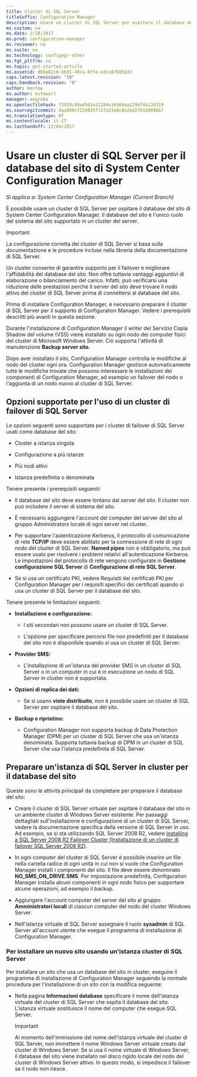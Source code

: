 ```yaml
---
title: Cluster di SQL Server
titleSuffix: Configuration Manager
description: Usare un cluster di SQL Server per ospitare il database del sito di System Center Configuration Manager. Include informazioni sulle opzioni supportate.
ms.custom: na
ms.date: 2/28/2017
ms.prod: configuration-manager
ms.reviewer: na
ms.suite: na
ms.technology: configmgr-other
ms.tgt_pltfrm: na
ms.topic: get-started-article
ms.assetid: d09a82c6-bbd1-49ca-8ffe-e3ce87b85d33
caps.latest.revision: "10"
caps.handback.revision: "0"
author: mestew
ms.author: mstewart
manager: angrobe
ms.openlocfilehash: f3920c49ad9d1e11104e36569aa229bf4a13d319
ms.sourcegitcommit: daa080cf220835f157a23e8c8e2bd2781b869bb7
ms.translationtype: HT
ms.contentlocale: it-IT
ms.lasthandoff: 12/04/2017
---
```

# <a name="use-a-sql-server-cluster-for-the-system-center-configuration-manager-site-database"></a>Usare un cluster di SQL Server per il database del sito di System Center Configuration Manager

*Si applica a: System Center Configuration Manager (Current Branch)*


 È possibile usare un cluster di SQL Server per ospitare il database del sito di System Center Configuration Manager. Il database del sito è l'unico ruolo del sistema del sito supportato in un cluster del server.  

> [!IMPORTANT]  
>  La configurazione corretta dei cluster di SQL Server si basa sulla documentazione e le procedure incluse nella libreria della documentazione di SQL Server.  

 Un cluster consente di garantire supporto per il failover e migliorare l'affidabilità del database del sito. Non offre tuttavia vantaggi aggiuntivi di elaborazione o bilanciamento del carico. Infatti, può verificarsi una riduzione delle prestazioni perché il server del sito deve trovare il nodo attivo del cluster di SQL Server prima di connettersi al database del sito.  

 Prima di installare Configuration Manager, è necessario preparare il cluster di SQL Server per il supporto di Configuration Manager. Vedere i prerequisiti descritti più avanti in questa sezione.  

 Durante l'installazione di Configuration Manager il writer del Servizio Copia Shadow del volume (VSS) viene installato su ogni nodo dei computer fisici del cluster di Microsoft Windows Server. Ciò supporta l'attività di manutenzione **Backup server sito**.  

 Dopo aver installato il sito, Configuration Manager controlla le modifiche al nodo del cluster ogni ora. Configuration Manager gestisce automaticamente tutte le modifiche trovate che possono interessare le installazioni dei componenti di Configuration Manager, ad esempio un failover del nodo o l'aggiunta di un nodo nuovo al cluster di SQL Server.  

## <a name="supported-options-for-using-a-sql-server-failover-cluster"></a>Opzioni supportate per l'uso di un cluster di failover di SQL Server

Le opzioni seguenti sono supportate per i cluster di failover di SQL Server usati come database del sito:

-   Cluster a istanza singola  

-   Configurazione a più istanze  

-   Più nodi attivi  

-   Istanza predefinita o denominata  

Tenere presente i prerequisiti seguenti:  

-   Il database del sito deve essere lontano dal server del sito. Il cluster non può includere il server di sistema del sito.  

-   È necessario aggiungere l'account del computer del server del sito al gruppo Administrators locale di ogni server nel cluster.  

-   Per supportare l'autenticazione Kerberos, il protocollo di comunicazione di rete **TCP/IP** deve essere abilitato per la connessione di rete di ogni nodo del cluster di SQL Server. **Named pipes** non è obbligatorio, ma può essere usato per risolvere i problemi relativi all'autenticazione Kerberos. Le impostazioni del protocollo di rete vengono configurate in **Gestione configurazione SQL Server** di **Configurazione di rete SQL Server**.  

-   Se si usa un certificato PKI, vedere Requisiti dei certificati PKI per Configuration Manager per i requisiti specifici dei certificati quando si usa un cluster di SQL Server per il database del sito.  

Tenere presente le limitazioni seguenti:  

-   **Installazione e configurazione:**  

    -   I siti secondari non possono usare un cluster di SQL Server.  

    -   L'opzione per specificare percorsi file non predefiniti per il database del sito non è disponibile quando si usa un cluster di SQL Server.  

-   **Provider SMS:**  

    -   L'installazione di un'istanza del provider SMS in un cluster di SQL Server o in un computer in cui è in esecuzione un nodo di SQL Server in cluster non è supportata.  

-   **Opzioni di replica dei dati:**  

    -   Se si usano **viste distribuite**, non è possibile usare un cluster di SQL Server per ospitare il database del sito.  

-   **Backup e ripristino:**  

    -   Configuration Manager non supporta backup di Data Protection Manager (DPM) per un cluster di SQL Server che usa un'istanza denominata. Supporta tuttavia backup di DPM in un cluster di SQL Server che usa l'istanza predefinita di SQL Server.  

## <a name="prepare-a-clustered-sql-server-instance-for-the-site-database"></a>Preparare un'istanza di SQL Server in cluster per il database del sito  

Queste sono le attività principali da completare per preparare il database del sito:

-   Creare il cluster di SQL Server virtuale per ospitare il database del sito in un ambiente cluster di Windows Server esistente. Per passaggi dettagliati sull'installazione e configurazione di un cluster di SQL Server, vedere la documentazione specifica della versione di SQL Server in uso. Ad esempio, se si sta utilizzando SQL Server 2008 R2, vedere [Installing a SQL Server 2008 R2 Failover Cluster (Installazione di un cluster di failover SQL Server 2008 R2)](http://go.microsoft.com/fwlink/p/?LinkId=240231).  

-   In ogni computer del cluster di SQL Server è possibile inserire un file nella cartella radice di ogni unità in cui non si vuole che Configuration Manager installi i componenti del sito. Il file deve essere denominato **NO_SMS_ON_DRIVE.SMS**. Per impostazione predefinita, Configuration Manager installa alcuni componenti in ogni nodo fisico per supportare alcune operazioni, ad esempio il backup.  

-   Aggiungere l'account computer del server del sito al gruppo **Amministratori locali** di ciascun computer del nodo del cluster Windows Server.  

-   Nell'istanza virtuale di SQL Server assegnare il ruolo **sysadmin** di SQL Server all'account utente che esegue il programma di installazione di Configuration Manager.  

### <a name="to-install-a-new-site-using-a-clustered-sql-server"></a>Per installare un nuovo sito usando un'istanza cluster di SQL Server  
 Per installare un sito che usa un database del sito in cluster, eseguire il programma di installazione di Configuration Manager seguendo la normale procedura per l'installazione di un sito con la modifica seguente:  

-   Nella pagina **Informazioni database** specificare il nome dell'istanza virtuale del cluster di SQL Server che ospita il database del sito. L'istanza virtuale sostituisce il nome del computer che esegue SQL Server.  

    > [!IMPORTANT]  
    >  Al momento dell'immissione del nome dell'istanza virtuale del cluster di SQL Server, non immettere il nome Windows Server virtuale creato dal cluster di Windows Server. Se si usa il nome virtuale di Windows Server, il database del sito viene installato nel disco rigido locale del nodo del cluster di Windows Server attivo. In questo modo, si impedisce il failover se il nodo non riesce.  
